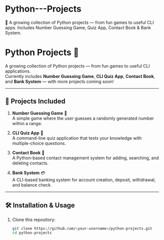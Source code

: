 # Python---Projects
🚀 A growing collection of Python projects — from fun games to useful CLI apps. Includes Number Guessing Game, Quiz App, Contact Book &amp; Bank System.



# Python Projects 🚀

A growing collection of Python projects — from fun games to useful CLI applications.  
Currently includes **Number Guessing Game**, **CLI Quiz App**, **Contact Book**, and **Bank System** — with more projects coming soon!

---

## 📌 Projects Included

1. **Number Guessing Game** 🎯  
   A simple game where the user guesses a randomly generated number within a range.

2. **CLI Quiz App** 🧠  
   A command-line quiz application that tests your knowledge with multiple-choice questions.

3. **Contact Book** 📒  
   A Python-based contact management system for adding, searching, and deleting contacts.

4. **Bank System** 💳  
   A CLI-based banking system for account creation, deposit, withdrawal, and balance check.

---

## 🛠 Installation & Usage

1. Clone this repository:
   ```bash
   git clone https://github.com/<your-username>/python-projects.git
   cd python-projects
